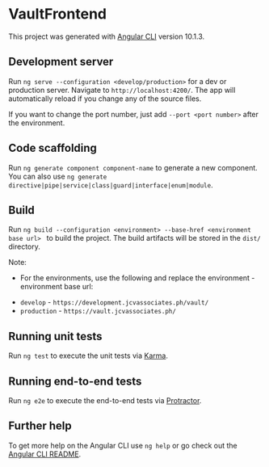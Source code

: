 # VaultFrontend

This project was generated with [Angular CLI](https://github.com/angular/angular-cli) version 10.1.3.

## Development server

Run `ng serve --configuration <develop/production>` for a dev or production server. Navigate to `http://localhost:4200/`. The app will automatically reload if you change any of the source files.

If you want to change the port number, just add `--port <port number>` after the environment. 

## Code scaffolding

Run `ng generate component component-name` to generate a new component. You can also use `ng generate directive|pipe|service|class|guard|interface|enum|module`.

## Build

Run `ng build --configuration <environment> --base-href <environment base url> ` to build the project. The build artifacts will be stored in the `dist/` directory.

Note:
- For the environments, use the following and replace the environment - environment base url:
* `develop` -  `https://development.jcvassociates.ph/vault/`
* `production` - `https://vault.jcvassociates.ph/`

## Running unit tests

Run `ng test` to execute the unit tests via [Karma](https://karma-runner.github.io).

## Running end-to-end tests

Run `ng e2e` to execute the end-to-end tests via [Protractor](http://www.protractortest.org/).

## Further help

To get more help on the Angular CLI use `ng help` or go check out the [Angular CLI README](https://github.com/angular/angular-cli/blob/master/README.md).
